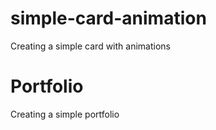 # simple-card-animation
Creating a simple card with animations

# Portfolio
Creating a simple portfolio

